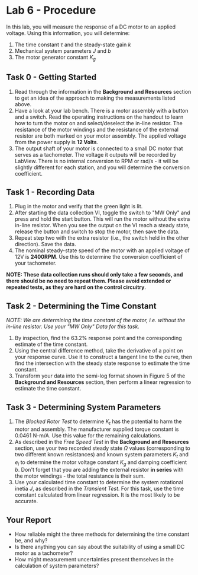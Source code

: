 # Lab 6 - Procedure

In this lab, you will measure the response of a DC motor to an applied voltage. Using this information, you will determine:

1. The time constant $\tau$ and the steady-state gain $k$
2. Mechanical system parameters $J$ and $b$
3. The motor generator constant $K_g$

## Task 0 - Getting Started

1. Read through the information in the **Background and Resources** section to get an idea of the approach to making the measurements listed above.
2. Have a look at your lab bench. There is a motor assembly with a button and a switch. Read the operating instructions on the handout to learn how to turn the motor on and select/deselect the in-line resistor. The resistance of the motor windings and the resistance of the external resistor are both marked on your motor assembly. The applied voltage from the power supply is **12 Volts**.
3. The output shaft of your motor is connected to a small DC motor that serves as a tachometer. The voltage it outputs will be recorded by LabView. There is no internal conversion to RPM or rad/s - it will be slightly different for each station, and you will determine the conversion coefficient.

## Task 1 - Recording Data

1. Plug in the motor and verify that the green light is lit.
2. After starting the data collection VI, toggle the switch to "MW Only" and press and hold the start button. This will run the motor without the extra in-line resistor. When you see the output on the VI reach a steady state, release the button and switch to stop the motor, then save the data.  
3. Repeat step two with the extra resistor (i.e., the switch held in the other direction). Save the data.
4. The nominal steady-state speed of the motor with an applied voltage of 12V is **2400RPM**. Use this to determine the conversion coefficient of your tachometer.

**NOTE: These data collection runs should only take a few seconds, and there should be no need to repeat them. Please avoid extended or repeated tests, as they are hard on the control circuitry**.

## Task 2 - Determining the Time Constant

*NOTE: We are determining the time constant of the motor, i.e. without the in-line resistor. Use your "MW Only" Data for this task.*

1. By inspection, find the 63.2% response point and the corresponding estimate of the time constant.
2. Using the central difference method, take the derivative of a point on your response curve. Use it to construct a tangent line to the curve, then find the intersection with the steady state response to estimate the time constant.
3. Transform your data into the semi-log format shown in Figure 5 of the **Background and Resources** section, then perform a linear regression to estimate the time constant.

## Task 3 - Determining System Parameters

1. The *Blocked Rotor Test* to determine $K_t$ has the potential to harm the motor and assembly. The manufacturer supplied torque constant is 0.0461 N-m/A. Use this value for the remaining calculations.
2. As described in the *Free Speed Test* in the **Background and Resources** section, use your two recorded steady state $\Omega$ values (corresponding to two different known resistances) and known system parameters $K_t$ and $e_i$ to determine the motor voltage constant $K_g$ and damping coefficient $b$. Don't forget that you are adding the external resistor **in series** with the motor windings - the total resistance is their sum.
3. Use your calculated time constant to determine the system rotational inetia $J$, as described in the *Transient Test*. For this task, use the time constant calculated from linear regression. It is the most likely to be accurate.

## Your Report

- How reliable might the three methods for determining the time constant be, and why?
- Is there anything you can say about the suitability of using a small DC motor as a tachometer?
- How might measurement uncertainties present themselves in the calculation of system parameters?